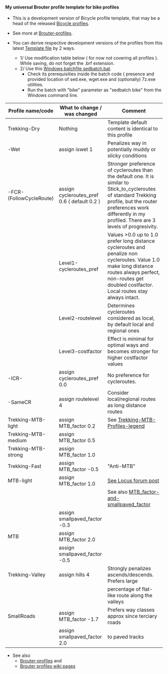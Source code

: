 #### My universal Brouter profile template for bike profiles

* This is a development version of Bicycle profile template, that may be a head of the released [Bicycle profiles](https://github.com/poutnikl/Brouter-profiles/raw/master/BR-Bike-Profiles.zip). 
* See more at [Brouter-profiles](https://github.com/poutnikl/Brouter-profiles).

* You can derive respective development versions of the profiles from this latest [Template file](https://raw.githubusercontent.com/poutnikl/Trekking-Poutnik/master/Trekking-Poutnik.brf) by 2 ways. 

    * 1/ Use modification table below ( for now not covering all profiles ). While saving, do not forget the .brf extension.
    * 2/ Use this [Windows batchfile sedbatch.bat](https://raw.githubusercontent.com/poutnikl/Brouter-profiles/master/sedbatch.bat). 
        * Check its prerequisities inside the batch code ( presence and provided location of sed.exe, wget.exe and (optionally) 7z.exe utilities.
        * Run the batch with "bike" parameter as "sedbatch bike" from the Windows command line.



|Profile name/code     |What to change / was changed    |Comment                                                   |
|----------------------|--------------------------------|----------------------------------------------------------|
|Trekking-Dry          |Nothing                         |Template default content is identical to this profile     |
|-Wet                  |assign iswet 1                  |Penalizes way in potentially muddy or slicky conditions   |
|-FCR-  (FollowCycleRoute)|assign cycleroutes_pref 0.6 ( default 0.2 )|Stronger preference of cycleroutes than the default one. It is similar to Stick_to_cycleroutes of standard Trekking profile, but the router preferences work differently in my profiled. There are 3 levels of progresivity. |
||Level1-cycleroutes_pref|Values >0.0 up to 1.0 prefer long distance cycleroutes and penalize non cycleroutes. Value 1.0 make long distance routes always perfect, non-routes get doubled costfactor. Local routes stay always intact. |
||Level2-routelevel| Determines cycleroutes considered as local, by default local and regional ones|
||Level3-costfactor|Effect is minimal for optimal ways and becomes stronger for higher costfactor values|
|-ICR-                 |assign cycleroutes_pref 0.0     |No preference for cycleroutes.    |
|-SameCR               |assign routelevel 4             |Consider local/regional routes as long distance routes    |
|Trekking-MTB-light    |assign MTB_factor 0.2           |See [Trekking-MTB-Profiles-legend](https://github.com/poutnikl/Brouter-profiles/wiki/Trekking-MTB-Profiles---legend)|
|Trekking-MTB-medium   |assign MTB_factor 0.5           |  |
|Trekking-MTB-strong   |assign MTB_factor 1.0           |                                                          |
|Trekking-Fast         |assign MTB_factor -0.5          | "Anti-MTB"                                               |
|MTB-light             |assign MTB_factor 1.0           | [See Locus forum post](http://forum.locusmap.eu/index.php?topic=4883.msg41428#msg41428)                                                      |
|                      |                                |See also [MTB_factor-and-smallpaved_factor](https://github.com/poutnikl/Brouter-profiles/wiki/MTB_factor-and-smallpaved_factor)|
|                      |assign smallpaved_factor -0.3   |                                                          |
|MTB                   |assign MTB_factor 2.0           |                                                          |
|                      |assign smallpaved_factor -0.5   |                                                          |
|Trekking-Valley       |assign hills 4                  | Strongly penalizes ascends/descends. Prefers large       |
|                      |                                | percentage of flat-like route along the valleys          |
|SmallRoads            |assign MTB_factor -1.7          | Prefers way classes approx since terciary roads          |
|                      |assign smallpaved_factor 2.0    | to  paved tracks                                         |


* See also 
    * [Brouter-profiles](https://github.com/poutnikl/Brouter-profiles) and
    * [Brouter profiles wiki pages](https://github.com/poutnikl/Brouter-profiles/wiki)

